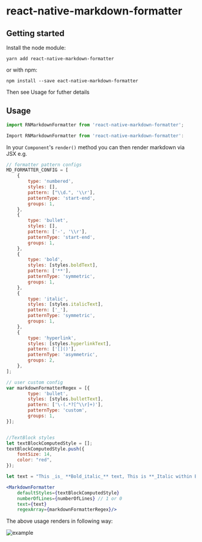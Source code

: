 
# react-native-markdown-formatter

## Getting started

Install the node module:

`yarn add react-native-markdown-formatter`

or with npm:

`npm install --save eact-native-markdown-formatter`

Then see Usage for futher details

## Usage

```javascript
import RNMarkdownFormatter from 'react-native-markdown-formatter';

Import RNMarkdownFormatter from 'react-native-markdown-formatter':

```

In your `Component`'s `render()` method you can then render markdown via JSX e.g.

```js
// formatter pattern configs
MD_FORMATTER_CONFIG = [
	{
		type: 'numbered',
		styles: [],
		pattern: ["\\d.", '\\r'],
		patternType: 'start-end',
		groups: 1,
	},  
	{
		type: 'bullet',
		styles: [],
		pattern: ['-', '\\r'],
		patternType: 'start-end',
		groups: 1,
	},  
	{
		type: 'bold',
		styles: [styles.boldText],
		pattern: ['**'],
		patternType: 'symmetric',
		groups: 1,
	},
	{
		type: 'italic',
		styles: [styles.italicText],
		pattern: ['_'],
		patternType: 'symmetric',
		groups: 1,
	},
	{
		type: 'hyperlink',
		styles: [styles.hyperlinkText],
		pattern: ['[]()'],
		patternType: 'asymmetric',
		groups: 2,
	},
];

// user custom config
var markdownFormatterRegex = [{
		type: 'bullet',
		styles: [styles.bulletText],
		pattern: ['\-(.*?[^\\r]+)'],
		patternType: 'custom',
		groups: 1,
}];


//TextBlock styles
let textBlockComputedStyle = [];
textBlockComputedStyle.push({
	fontSize: 14,
	color: "red",
});

let text = "This _is_ **Bold_italic_** text, This is **_Italic within Bold_** text (bold italic text), This is more than one hyperlink text => [Adaptive Cards](http://adaptivecards.io) [Adaptive Cards](http://adaptivecards.io), This is a bullet list - Item 1\r- Item 2\r- Item 3\r";

```
```jsx
<MarkdownFormatter 
	defaultStyles={textBlockComputedStyle} 
	numberOfLines={numberOfLines} // 1 or 0
	text={text} 
	regexArray={markdownFormatterRegex}/>

```
  

The above usage renders in following way:

![example](https://github.com/regar007/react-native-markdown-formatter/blob/master/example.png)
